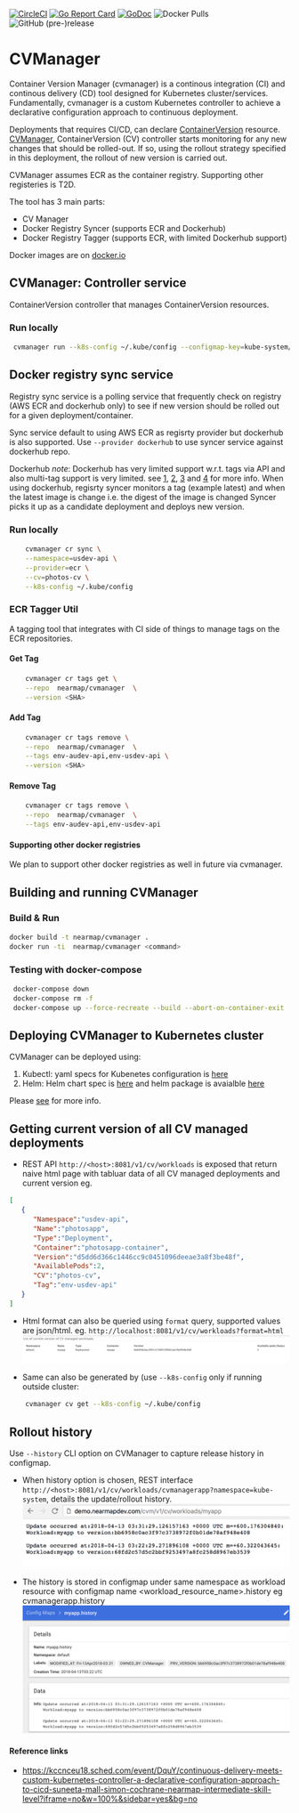[![CircleCI](https://circleci.com/gh/nearmap/cvmanager.svg?style=svg&circle-token=e635659d5d8190eb041cc92149262a5b75470fcd)](https://circleci.com/gh/nearmap/cvmanager)
[![Go Report Card](https://goreportcard.com/badge/github.com/nearmap/cvmanager)](https://goreportcard.com/report/github.com/nearmap/cvmanager)
[![GoDoc](https://godoc.org/github.com/nearmap/cvmanager?status.svg "GoDoc")](https://godoc.org/github.com/nearmap/cvmanager)
![Docker Pulls](https://img.shields.io/docker/pulls/nearmap/cvmanager.svg)
![GitHub (pre-)release](https://img.shields.io/github/release/nearmap/cvmanager/all.svg)




# CVManager
Container Version Manager (cvmanager) is a continous integration (CI) and continous delivery (CD) tool designed for Kubernetes cluster/services. Fundamentally, cvmanager is a custom Kubernetes controller to achieve a declarative configuration approach to continuous deployment. 

Deployments that requires CI/CD, can declare [ContainerVersion](k8s/cv-crd.yaml) resource. [CVManager](k8s/Backend.yaml), ContainerVersion (CV) controller starts monitoring for any new changes that should be rolled-out. If so, using the rollout strategy specified in this deployment, the rollout of new version is carried out.

CVManager assumes ECR as the container registry. Supporting other registeries is T2D.

The tool has 3 main parts:
- CV Manager
- Docker Registry Syncer (supports ECR and Dockerhub)
- Docker Registry Tagger (supports ECR, with limited Dockerhub support)

Docker images are on [docker.io](https://hub.docker.com/r/nearmap/cvmanager/)

## CVManager: Controller service
ContainerVersion controller that manages ContainerVersion resources.

### Run locally
```sh
 cvmanager run --k8s-config ~/.kube/config --configmap-key=kube-system/cvmanager
```

## Docker registry sync service

Registry sync service is a polling service that frequently check on registry (AWS ECR and dockerhub only) to see if new version should be rolled out for a given deployment/container.

Sync service default to using AWS ECR as regisrty provider but dockerhub is also supported. Use ```--provider dockerhub``` to use syncer service against dockerhub repo.

Dockerhub *note*: 
Dockerhub has very limited support w.r.t. tags via API and also multi-tag support is very limited. see [1](https://github.com/kubernetes/kubernetes/issues/33664), [2](https://github.com/kubernetes/kubernetes/issues/11348), [3](https://github.com/docker/hub-feedback/issues/68) and [4](https://github.com/kubernetes/kubernetes/issues/1697) for more info.
When using dockerhub, regisrty syncer monitors a tag (example latest) and when the latest image is change i.e. the digest of the image is changed Syncer picks it up as a candidate deployment and deploys new version. 


### Run locally
```sh
    cvmanager cr sync \
    --namespace=usdev-api \
    --provider=ecr \
    --cv=photos-cv \
    --k8s-config ~/.kube/config
```


### ECR Tagger Util
A tagging tool that integrates with CI side of things to manage tags on the ECR repositories.

#### Get Tag
```sh
    cvmanager cr tags get \
    --repo  nearmap/cvmanager  \
    --version <SHA>
```

#### Add Tag
```sh
    cvmanager cr tags remove \
    --repo  nearmap/cvmanager  \
    --tags env-audev-api,env-usdev-api \
    --version <SHA>
```

#### Remove Tag
```sh
    cvmanager cr tags remove \
    --repo  nearmap/cvmanager  \
    --tags env-audev-api,env-usdev-api
```


#### Supporting other docker registries
We plan to support other docker registries as well in future via cvmanager. 


## Building and running CVManager

### Build & Run
```sh
docker build -t nearmap/cvmanager .
docker run -ti  nearmap/cvmanager <command>
```

### Testing with docker-compose
```sh
 docker-compose down
 docker-compose rm -f
 docker-compose up --force-recreate --build --abort-on-container-exit
```


## Deploying CVManager to Kubernetes cluster
CVManager can be deployed using:

1. Kubectl: yaml specs for Kubenetes configuration is [here](kubectl/README.md)
2. Helm: Helm chart spec is [here](helm/cvmanager) and helm package is avaialble [here](https://raw.githubusercontent.com/nearmap/cvmanager/master/k8s/helm/cvmanager/cvmanager-0.1.0.tgz)

Please [see](k8s/README.md) for more info.


## Getting current version of all CV managed deployments 
- REST API ```http://<host>:8081/v1/cv/workloads``` is exposed that return naive html page with tabluar data of all CV managed deployments and current version
eg.
```json
[
   {
      "Namespace":"usdev-api",
      "Name":"photosapp",
      "Type":"Deployment",
      "Container":"photosapp-container",
      "Version":"d5dd6d366c1446cc9c0451096deeae3a8f3be48f",
      "AvailablePods":2,
      "CV":"photos-cv",
      "Tag":"env-usdev-api"
   }
]
```

- Html format can also be queried using ```format``` query, supported values are json/html. eg. ```http://localhost:8081/v1/cv/workloads?format=html```
![see example](workload_html.png "HTML example")

- Same can also be generated by (use ```--k8s-config``` only if running outside cluster:
```sh
    cvmanager cv get --k8s-config ~/.kube/config
```


## Rollout history
Use ```--history``` CLI option on CVManager to capture release history in configmap. 
- When history option is chosen, REST interface ```http://<host>:8081/v1/cv/workloads/cvmanagerapp?namespace=kube-system```, details the update/rollout history. 
![see example](release_history.png "Example")

- The history is stored in configmap under same namespace as workload resource with configmap name <workload_resource_name>.history eg cvmanagerapp.history
![see example](history_configmap.png "Example")



#### Reference links
- https://kccnceu18.sched.com/event/DquY/continuous-delivery-meets-custom-kubernetes-controller-a-declarative-configuration-approach-to-cicd-suneeta-mall-simon-cochrane-nearmap-intermediate-skill-level?iframe=no&w=100%&sidebar=yes&bg=no
